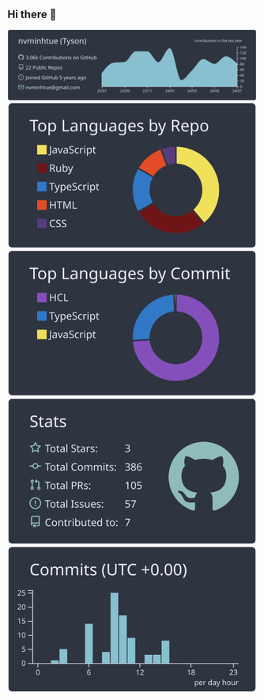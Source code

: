 ## Hi there 👋

[![](https://raw.githubusercontent.com/nvminhtue/nvminhtue/master/profile-summary-card-output/nord_dark/0-profile-details.svg)](https://github.com/nvminhtue/nvminhtue)
[![](https://raw.githubusercontent.com/nvminhtue/nvminhtue/master/profile-summary-card-output/nord_dark/1-repos-per-language.svg)](https://github.com/nvminhtue/nvminhtue) [![](https://raw.githubusercontent.com/nvminhtue/nvminhtue/master/profile-summary-card-output/nord_dark/2-most-commit-language.svg)](https://github.com/nvminhtue/nvminhtue)
[![](https://raw.githubusercontent.com/nvminhtue/nvminhtue/master/profile-summary-card-output/nord_dark/3-stats.svg)](https://github.com/nvminhtue/nvminhtue)
[![](https://raw.githubusercontent.com/nvminhtue/nvminhtue/master/profile-summary-card-output/nord_dark/4-productive-time.svg)](https://github.com/nvminhtue/nvminhtue)
